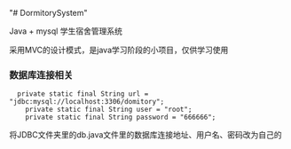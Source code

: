 "# DormitorySystem"

Java + mysql 学生宿舍管理系统

采用MVC的设计模式，是java学习阶段的小项目，仅供学习使用


### 数据库连接相关
```
  private static final String url = "jdbc:mysql://localhost:3306/domitory";
	private static final String user = "root";
	private static final String password = "666666";
```
将JDBC文件夹里的db.java文件里的数据库连接地址、用户名、密码改为自己的
